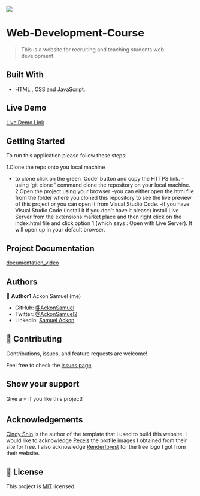 ![](https://img.shields.io/badge/Microverse-blueviolet)

# Web-Development-Course

> This is a website for recruiting and teaching students web-development.

## Built With

- HTML , CSS and JavaScript.

## Live Demo

[Live Demo Link](https://ackonsamuel.github.io/Capstone-Project-html-css-js/)


## Getting Started

To run this application please follow these steps:

1.Clone the repo onto you local machine
  - to clone click on the green 'Code' button and copy the HTTPS link.
  -using 'git clone <link>' command clone the repository on your local machine.
2.Open the project using your browser
  -you can either open the html file from the folder where you cloned this repository to see the live preview of this project or you can open it from Visual Studio Code.
  -if you have  Visual Studio Code (Install it if you don't have it please) install Live Server from the extensions market place and then right click on the index.html file and click option 1 (which says : Open with Live Server). It will open up in your default browser.
  
## Project Documentation
[documentation_video](https://www.loom.com/share/402b2e47658b4ad4b3cbd74b5cbb24f8)

## Authors

👤 **Author1**
Ackon Samuel (me)

- GitHub: [@AckonSamuel](https://github.com/AckonSamuel)
- Twitter: [@AckonSamuel2](https://twitter.com/AckonSamuel2)
- LinkedIn: [Samuel Ackon](https://www.linkedin.com/in/samuel-ackon-882717190/)

## 🤝 Contributing

Contributions, issues, and feature requests are welcome!

Feel free to check the [issues page](../../issues/).

## Show your support

Give a ⭐️ if you like this project!

## Acknowledgements

[Cindy Shin](https://www.behance.net/adagio07) is the author of the template that I used to build this website.
I would like to acknowledge [Pexels](https://www.pexels.com/) the profile images I obtained from their site for free.
I also acknowledge [Renderforest](https://www.renderforest.com) for the free logo I got from their website.

## 📝 License

This project is [MIT](./MIT.md) licensed.
